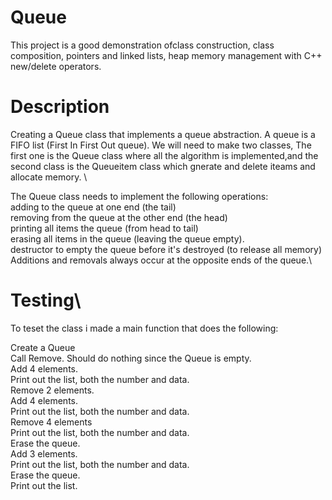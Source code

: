 # Queue
This project is a good demonstration ofclass construction, class composition, pointers and linked lists, heap memory management with C++ new/delete operators.


# Description
Creating a Queue class that implements a queue abstraction. A queue is a FIFO list (First In First Out queue). We will need to make two classes, The first one is the Queue class where all the algorithm is implemented,and the second class is the Queueitem class which gnerate and delete iteams and allocate memory. \

The Queue class needs to implement the following operations: \
adding to the queue at one end (the tail)\
removing from the queue at the other end (the head)\
printing all items the queue (from head to tail)\
erasing all items in the queue (leaving the queue empty).\
destructor to empty the queue before it's destroyed (to release all memory)\
Additions and removals always occur at the opposite ends of the queue.\

# Testing\
To teset the class i made a main function that does the following: 

Create a Queue \
Call Remove. Should do nothing since the Queue is empty. \
Add 4 elements. \
Print out the list, both the number and data. \
Remove 2 elements. \
Add 4 elements. \
Print out the list, both the number and data. \
Remove 4 elements \
Print out the list, both the number and data. \
Erase the queue. \
Add  3 elements. \
Print out the list, both the number and data. \
Erase the queue. \
Print out the list.
